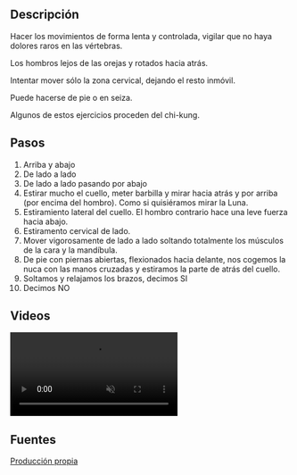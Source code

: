 ## Descripción

Hacer los movimientos de forma lenta y controlada, vigilar que no haya dolores raros en las vértebras.

Los hombros lejos de las orejas y rotados hacia atrás.

Intentar mover sólo la zona cervical, dejando el resto inmóvil.

Puede hacerse de pie o en seiza.

Algunos de estos ejercicios proceden del chi-kung.

## Pasos

1. Arriba y abajo
2. De lado a lado
3. De lado a lado pasando por abajo
4. Estirar mucho el cuello, meter barbilla y mirar hacia atrás y por arriba (por encima del hombro). Como si quisiéramos mirar la Luna.
5. Estiramiento lateral del cuello. El hombro contrario hace una leve fuerza hacia abajo.
6. Estiramento cervical de lado.
7. Mover vigorosamente de lado a lado soltando totalmente los músculos de la cara y la mandíbula.
8. De pie con piernas abiertas, flexionados hacia delante, nos cogemos la nuca con las manos cruzadas y estiramos la parte de atrás del cuello.
9. Soltamos y relajamos los brazos, decimos SI
10. Decimos NO

## Videos

<video width="{{config.video.width}}" height="{{config.video.height}}" muted preload="auto" controls>
  <source src="{{config.site_url}}video/calentar_cuello.mp4" type="video/mp4">  
  Your browser does not support the video tag.
</video>


## Fuentes

[Producción propia]({{config.site_url}})